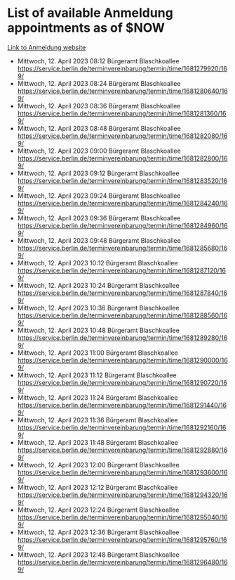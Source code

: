 # List of available Anmeldung appointments as of $NOW
[Link to Anmeldung website](https://service.berlin.de/terminvereinbarung/termin/tag.php?termin=1&anliegen[]=120686&dienstleisterlist=122210,122217,327316,122219,327312,122227,327314,122231,327346,122243,327348,122254,122252,329742,122260,329745,122262,329748,122271,327278,122273,327274,122277,327276,330436,122280,327294,122282,327290,122284,327292,122291,327270,122285,327266,122286,327264,122296,327268,150230,329760,122297,327286,122294,327284,122312,329763,122314,329775,122304,327330,122311,327334,122309,327332,317869,122281,327352,122279,329772,122283,122276,327324,122274,327326,122267,329766,122246,327318,122251,327320,122257,327322,122208,327298,122226,327300&herkunft=http%3A%2F%2Fservice.berlin.de%2Fdienstleistung%2F120686%2F)
- Mittwoch, 12. April 2023 08:12 Bürgeramt Blaschkoallee https://service.berlin.de/terminvereinbarung/termin/time/1681279920/169/
- Mittwoch, 12. April 2023 08:24 Bürgeramt Blaschkoallee https://service.berlin.de/terminvereinbarung/termin/time/1681280640/169/
- Mittwoch, 12. April 2023 08:36 Bürgeramt Blaschkoallee https://service.berlin.de/terminvereinbarung/termin/time/1681281360/169/
- Mittwoch, 12. April 2023 08:48 Bürgeramt Blaschkoallee https://service.berlin.de/terminvereinbarung/termin/time/1681282080/169/
- Mittwoch, 12. April 2023 09:00 Bürgeramt Blaschkoallee https://service.berlin.de/terminvereinbarung/termin/time/1681282800/169/
- Mittwoch, 12. April 2023 09:12 Bürgeramt Blaschkoallee https://service.berlin.de/terminvereinbarung/termin/time/1681283520/169/
- Mittwoch, 12. April 2023 09:24 Bürgeramt Blaschkoallee https://service.berlin.de/terminvereinbarung/termin/time/1681284240/169/
- Mittwoch, 12. April 2023 09:36 Bürgeramt Blaschkoallee https://service.berlin.de/terminvereinbarung/termin/time/1681284960/169/
- Mittwoch, 12. April 2023 09:48 Bürgeramt Blaschkoallee https://service.berlin.de/terminvereinbarung/termin/time/1681285680/169/
- Mittwoch, 12. April 2023 10:12 Bürgeramt Blaschkoallee https://service.berlin.de/terminvereinbarung/termin/time/1681287120/169/
- Mittwoch, 12. April 2023 10:24 Bürgeramt Blaschkoallee https://service.berlin.de/terminvereinbarung/termin/time/1681287840/169/
- Mittwoch, 12. April 2023 10:36 Bürgeramt Blaschkoallee https://service.berlin.de/terminvereinbarung/termin/time/1681288560/169/
- Mittwoch, 12. April 2023 10:48 Bürgeramt Blaschkoallee https://service.berlin.de/terminvereinbarung/termin/time/1681289280/169/
- Mittwoch, 12. April 2023 11:00 Bürgeramt Blaschkoallee https://service.berlin.de/terminvereinbarung/termin/time/1681290000/169/
- Mittwoch, 12. April 2023 11:12 Bürgeramt Blaschkoallee https://service.berlin.de/terminvereinbarung/termin/time/1681290720/169/
- Mittwoch, 12. April 2023 11:24 Bürgeramt Blaschkoallee https://service.berlin.de/terminvereinbarung/termin/time/1681291440/169/
- Mittwoch, 12. April 2023 11:36 Bürgeramt Blaschkoallee https://service.berlin.de/terminvereinbarung/termin/time/1681292160/169/
- Mittwoch, 12. April 2023 11:48 Bürgeramt Blaschkoallee https://service.berlin.de/terminvereinbarung/termin/time/1681292880/169/
- Mittwoch, 12. April 2023 12:00 Bürgeramt Blaschkoallee https://service.berlin.de/terminvereinbarung/termin/time/1681293600/169/
- Mittwoch, 12. April 2023 12:12 Bürgeramt Blaschkoallee https://service.berlin.de/terminvereinbarung/termin/time/1681294320/169/
- Mittwoch, 12. April 2023 12:24 Bürgeramt Blaschkoallee https://service.berlin.de/terminvereinbarung/termin/time/1681295040/169/
- Mittwoch, 12. April 2023 12:36 Bürgeramt Blaschkoallee https://service.berlin.de/terminvereinbarung/termin/time/1681295760/169/
- Mittwoch, 12. April 2023 12:48 Bürgeramt Blaschkoallee https://service.berlin.de/terminvereinbarung/termin/time/1681296480/169/

